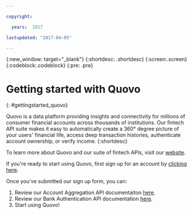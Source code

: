 ```yaml
---

copyright:

  years:  2017

lastupdated: "2017-04-05"

---
```


{:new_window: target="_blank"}
{:shortdesc: .shortdesc}
{:screen:.screen}
{:codeblock:.codeblock}
{:pre: .pre}

# Getting started with Quovo
{: #gettingstarted_quovo}

Quovo is a data platform providing insights and connectivity for millions of consumer financial accounts across thousands of institutions. Our fintech API suite makes it easy to automatically create a 360° degree picture of your users' financial life, access deep transaction histories, authenticate account ownership, or verify income.
{:shortdesc}

To learn more about Quovo and our suite of fintech APIs, visit our [website](https://www.quovo.com).

If you're ready to start using Quovo, first sign up for an account by [clicking here](http://info.quovo.com/bluemix). 

Once you've submitted our sign up form, you can:

1. Review our Account Aggregation API documentaiton [here](https://api.quovo.com/docs/agg/).
2. Review our Bank Authentication API documentation [here](https://api.quovo.com/docs/auth/).
3. Start using Quovo!

<!-- Related links section: REQUIRED but moved to toc file (in your same folder).  Edit there by adding the following:

{: .navgroup id="learn"}
    index.md

    {: .topicgroup}
    Related links
        [Link text](URL)
    {: .navgroup-end}

To add related links, indent the 4 spaces, put the name of the link in [] and the URL in (), like so:
    [Link text](https://pathtolink.html)
    
If you have API references to add, leave a blank line under the previous navgroup and then add:

    {: .navgroup id="reference"}
    Reference
    [API Documentation](https://pathtolink.html)
    {: .navgroup-end}
-->

